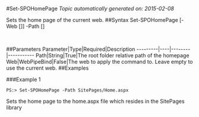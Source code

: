 #Set-SPOHomePage
*Topic automatically generated on: 2015-02-08*

Sets the home page of the current web.
##Syntax
    Set-SPOHomePage [-Web [<WebPipeBind>]] -Path [<String>]

&nbsp;

##Parameters
Parameter|Type|Required|Description
---------|----|--------|-----------
Path|String|True|The root folder relative path of the homepage
Web|WebPipeBind|False|The web to apply the command to. Leave empty to use the current web.
##Examples

###Example 1
    
    PS:> Set-SPOHomePage -Path SitePages/Home.aspx

Sets the home page to the home.aspx file which resides in the SitePages library
